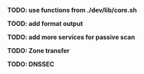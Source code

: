 **TODO: use functions from ./dev/lib/core.sh**

**TOOD: add format output**

**TODO: add more services for passive scan**

**TODO: Zone transfer**

**TODO: DNSSEC**